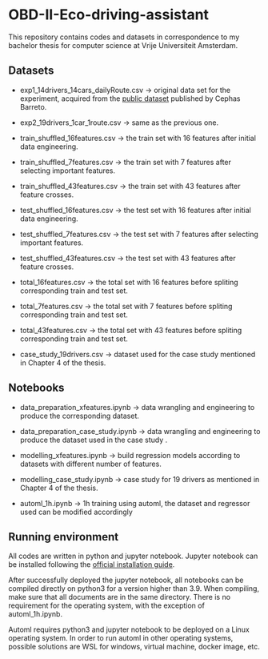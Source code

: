 # OBD-II-Eco-driving-assistant

This repository contains codes and datasets in correspondence to my bachelor thesis for computer science at Vrije Universiteit Amsterdam. 

## Datasets
- exp1_14drivers_14cars_dailyRoute.csv -> original data set for the experiment, acquired from the [public dataset](https://github.com/cephasax/OBDdatasets) published by Cephas Barreto. 
- exp2_19drivers_1car_1route.csv -> same as the previous one.

- train_shuffled_16features.csv -> the train set with 16 features after initial data engineering.
- train_shuffled_7features.csv -> the train set with 7 features after selecting important features.
- train_shuffled_43features.csv -> the train set with 43 features after feature crosses.

- test_shuffled_16features.csv -> the test set with 16 features after initial data engineering.
- test_shuffled_7features.csv -> the test set with 7 features after selecting important features.
- test_shuffled_43features.csv -> the test set with 43 features after feature crosses.

- total_16features.csv -> the total set with 16 features before spliting corresponding train and test set.
- total_7features.csv -> the total set with 7 features before spliting corresponding train and test set.
- total_43features.csv -> the total set with 43 features before spliting corresponding train and test set.

- case_study_19drivers.csv -> dataset used for the case study mentioned in Chapter 4 of the thesis.

## Notebooks
- data_preparation_xfeatures.ipynb -> data wrangling and engineering to produce the corresponding dataset.
- data_preparation_case_study.ipynb -> data wrangling and engineering to produce the dataset used in the case study .

- modelling_xfeatures.ipynb -> build regression models according to datasets with different number of features.
- modelling_case_study.ipynb -> case study for 19 drivers as mentioned in Chapter 4 of the thesis.

- automl_1h.ipynb -> 1h training using automl, the dataset and regressor used can be modified accordingly

## Running environment

All codes are written in python and jupyter notebook. Jupyter notebook can be installed following the [official installation guide](https://jupyter.org/install).  

After successfully deployed the jupyter notebook, all notebooks can be compiled directly on python3 for a version higher than 3.9. When compiling, make sure that all documents are in the same directory. There is no requirement for the operating system, with the exception of automl_1h.ipynb.

Automl requires python3 and jupyter notebook to be deployed on a Linux operating system. In order to run automl in other operating systems, possible solutions are WSL for windows, virtual machine, docker image, etc.

